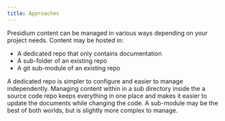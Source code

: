 ```yaml
---
title: Approaches
---
```


Presidium content can be managed in various ways depending on your project needs. Content may be hosted in:
* A dedicated repo that only contains documentation
* A sub-folder of an existing repo
* A git sub-module of an existing repo

A dedicated repo is simpler to configure and easier to manage independently. Managing content within in a sub directory inside the a source code repo keeps everything in one place and makes it easier to update the documents while changing the code. A sub-module may be the best of both worlds, but is slightly more complex to manage.
